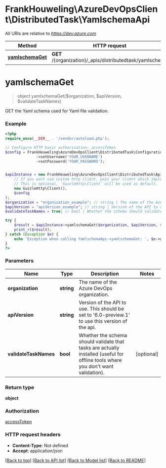 # FrankHouweling\AzureDevOpsClient\DistributedTask\YamlschemaApi

All URIs are relative to *https://dev.azure.com*

Method | HTTP request | Description
------------- | ------------- | -------------
[**yamlschemaGet**](YamlschemaApi.md#yamlschemaGet) | **GET** /{organization}/_apis/distributedtask/yamlschema | 


# **yamlschemaGet**
> object yamlschemaGet($organization, $apiVersion, $validateTaskNames)



GET the Yaml schema used for Yaml file validation.

### Example
```php
<?php
require_once(__DIR__ . '/vendor/autoload.php');

// Configure HTTP basic authorization: accessToken
$config = FrankHouweling\AzureDevOpsClient\DistributedTask\Configuration::getDefaultConfiguration()
              ->setUsername('YOUR_USERNAME')
              ->setPassword('YOUR_PASSWORD');


$apiInstance = new FrankHouweling\AzureDevOpsClient\DistributedTask\Api\YamlschemaApi(
    // If you want use custom http client, pass your client which implements `GuzzleHttp\ClientInterface`.
    // This is optional, `GuzzleHttp\Client` will be used as default.
    new GuzzleHttp\Client(),
    $config
);
$organization = "organization_example"; // string | The name of the Azure DevOps organization.
$apiVersion = "apiVersion_example"; // string | Version of the API to use.  This should be set to '6.0-preview.1' to use this version of the api.
$validateTaskNames = true; // bool | Whether the schema should validate that tasks are actually installed (useful for offline tools where you don't want validation).

try {
    $result = $apiInstance->yamlschemaGet($organization, $apiVersion, $validateTaskNames);
    print_r($result);
} catch (Exception $e) {
    echo 'Exception when calling YamlschemaApi->yamlschemaGet: ', $e->getMessage(), PHP_EOL;
}
?>
```

### Parameters

Name | Type | Description  | Notes
------------- | ------------- | ------------- | -------------
 **organization** | **string**| The name of the Azure DevOps organization. |
 **apiVersion** | **string**| Version of the API to use.  This should be set to &#39;6.0-preview.1&#39; to use this version of the api. |
 **validateTaskNames** | **bool**| Whether the schema should validate that tasks are actually installed (useful for offline tools where you don&#39;t want validation). | [optional]

### Return type

**object**

### Authorization

[accessToken](../../README.md#accessToken)

### HTTP request headers

 - **Content-Type**: Not defined
 - **Accept**: application/json

[[Back to top]](#) [[Back to API list]](../../README.md#documentation-for-api-endpoints) [[Back to Model list]](../../README.md#documentation-for-models) [[Back to README]](../../README.md)

